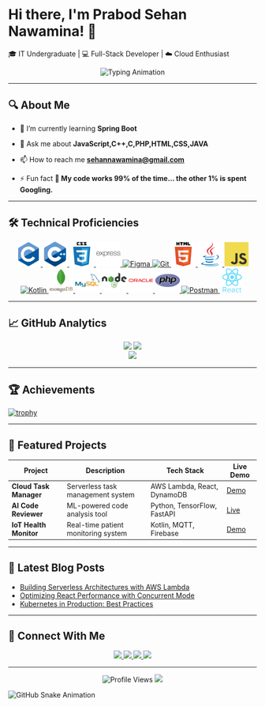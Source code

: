 # Hi there, I'm Prabod Sehan Nawamina! 👋

🎓 IT Undergraduate | 💻 Full-Stack Developer | ☁️ Cloud Enthusiast

<p align="center">
  <img src="https://readme-typing-svg.herokuapp.com?font=Fira+Code&weight=600&size=22&pause=1000&color=00C6FF&center=true&vCenter=true&width=600&lines=Building+Scalable+Solutions;Open-Source+Contributor;Continuous+Learner" alt="Typing Animation" />
</p>

---

## 🔍 About Me

- 🌱 I’m currently learning **Spring Boot**

- 💬 Ask me about **JavaScript,C++,C,PHP,HTML,CSS,JAVA**

- 📫 How to reach me **sehannawamina@gmail.com**

- ⚡ Fun fact **🚀 My code works 99% of the time… the other 1% is spent Googling.**

---

## 🛠 Technical Proficiencies

<p align="center">
  <a href="https://www.cprogramming.com/" target="_blank">
    <img src="https://raw.githubusercontent.com/devicons/devicon/master/icons/c/c-original.svg" alt="C" width="50" height="50"/>
  </a>
  <a href="https://www.w3schools.com/cpp/" target="_blank">
    <img src="https://raw.githubusercontent.com/devicons/devicon/master/icons/cplusplus/cplusplus-original.svg" alt="C++" width="50" height="50"/>
  </a>
  <a href="https://www.w3schools.com/css/" target="_blank">
    <img src="https://raw.githubusercontent.com/devicons/devicon/master/icons/css3/css3-original-wordmark.svg" alt="CSS3" width="50" height="50"/>
  </a>
  <a href="https://expressjs.com" target="_blank">
    <img src="https://raw.githubusercontent.com/devicons/devicon/master/icons/express/express-original-wordmark.svg" alt="Express.js" width="50" height="50"/>
  </a>
  <a href="https://www.figma.com/" target="_blank">
    <img src="https://www.vectorlogo.zone/logos/figma/figma-icon.svg" alt="Figma" width="50" height="50"/>
  </a>
  <a href="https://git-scm.com/" target="_blank">
    <img src="https://www.vectorlogo.zone/logos/git-scm/git-scm-icon.svg" alt="Git" width="50" height="50"/>
  </a>
  <a href="https://www.w3.org/html/" target="_blank">
    <img src="https://raw.githubusercontent.com/devicons/devicon/master/icons/html5/html5-original-wordmark.svg" alt="HTML5" width="50" height="50"/>
  </a>
  <a href="https://www.java.com" target="_blank">
    <img src="https://raw.githubusercontent.com/devicons/devicon/master/icons/java/java-original.svg" alt="Java" width="50" height="50"/>
  </a>
  <a href="https://developer.mozilla.org/en-US/docs/Web/JavaScript" target="_blank">
    <img src="https://raw.githubusercontent.com/devicons/devicon/master/icons/javascript/javascript-original.svg" alt="JavaScript" width="50" height="50"/>
  </a>
  <a href="https://kotlinlang.org" target="_blank">
    <img src="https://www.vectorlogo.zone/logos/kotlinlang/kotlinlang-icon.svg" alt="Kotlin" width="50" height="50"/>
  </a>
  <a href="https://www.mongodb.com/" target="_blank">
    <img src="https://raw.githubusercontent.com/devicons/devicon/master/icons/mongodb/mongodb-original-wordmark.svg" alt="MongoDB" width="50" height="50"/>
  </a>
  <a href="https://www.mysql.com/" target="_blank">
    <img src="https://raw.githubusercontent.com/devicons/devicon/master/icons/mysql/mysql-original-wordmark.svg" alt="MySQL" width="50" height="50"/>
  </a>
  <a href="https://nodejs.org" target="_blank">
    <img src="https://raw.githubusercontent.com/devicons/devicon/master/icons/nodejs/nodejs-original-wordmark.svg" alt="Node.js" width="50" height="50"/>
  </a>
  <a href="https://www.oracle.com/" target="_blank">
    <img src="https://raw.githubusercontent.com/devicons/devicon/master/icons/oracle/oracle-original.svg" alt="Oracle" width="50" height="50"/>
  </a>
  <a href="https://www.php.net" target="_blank">
    <img src="https://raw.githubusercontent.com/devicons/devicon/master/icons/php/php-original.svg" alt="PHP" width="50" height="50"/>
  </a>
  <a href="https://postman.com" target="_blank">
    <img src="https://www.vectorlogo.zone/logos/getpostman/getpostman-icon.svg" alt="Postman" width="50" height="50"/>
  </a>
  <a href="https://reactjs.org/" target="_blank">
    <img src="https://raw.githubusercontent.com/devicons/devicon/master/icons/react/react-original-wordmark.svg" alt="React" width="50" height="50"/>
  </a>
</p>

---

## 📈 GitHub Analytics

<div align="center">
  <img width="49%" src="https://github-readme-stats.vercel.app/api?username=gpsnawamina&show_icons=true&theme=algolia&include_all_commits=true" />
  <img width="49%" src="https://github-readme-streak-stats.herokuapp.com/?user=gpsnawamina&theme=algolia" />
</div>

<div align="center">
  <img src="https://github-readme-activity-graph.vercel.app/graph?username=gpsnawamina&theme=react-dark&hide_border=true&area=true" />
</div>

---

## 🏆 Achievements

[![trophy](https://github-profile-trophy.vercel.app/?username=gpsnawamina&theme=monokai&margin-w=20&column=3&rank=SECRET,SSS,SS,S,AAA,AA)](https://github.com/ryo-ma/github-profile-trophy)


---

## 🌟 Featured Projects

| Project | Description | Tech Stack | Live Demo |
|---------|-------------|------------|-----------|
| **Cloud Task Manager** | Serverless task management system | AWS Lambda, React, DynamoDB | [Demo](https://demo.com) |
| **AI Code Reviewer** | ML-powered code analysis tool | Python, TensorFlow, FastAPI | [Live](https://demo.com) |
| **IoT Health Monitor** | Real-time patient monitoring system | Kotlin, MQTT, Firebase | [Demo](https://demo.com) |

---

## 📝 Latest Blog Posts

<!-- BLOG-POST-LIST:START -->
- [Building Serverless Architectures with AWS Lambda](https://medium.com/p/123456)
- [Optimizing React Performance with Concurrent Mode](https://medium.com/p/789012)
- [Kubernetes in Production: Best Practices](https://medium.com/p/345678)
<!-- BLOG-POST-LIST:END -->

---

## 🤝 Connect With Me

<p align="center">
  <a href="https://linkedin.com/in/prabod-sehan">
    <img src="https://img.shields.io/badge/LinkedIn-0077B5?style=for-the-badge&logo=linkedin&logoColor=white" />
  </a>
  <a href="mailto:sehannawamina@gmail.com">
    <img src="https://img.shields.io/badge/Gmail-D14836?style=for-the-badge&logo=gmail&logoColor=white" />
  </a>
  <a href="https://leetcode.com/yourprofile">
    <img src="https://img.shields.io/badge/LeetCode-FFA116?style=for-the-badge&logo=leetcode&logoColor=white" />
  </a>
  <a href="https://dev.to/yourprofile">
    <img src="https://img.shields.io/badge/dev.to-0A0A0A?style=for-the-badge&logo=dev.to&logoColor=white" />
  </a>
</p>

---

<p align="center">
  <img src="https://komarev.com/ghpvc/?username=gpsnawamina&style=flat-square&color=blue" alt="Profile Views"/>
  <a href="https://github.com/gpsnawamina?tab=followers">
    <img src="https://img.shields.io/github/followers/gpsnawamina?label=Follow&style=social" />
  </a>
</p>

![GitHub Snake Animation](https://github.com/GPSNawamina/GPSNawamina/blob/output/github-contribution-grid-snake.svg)

